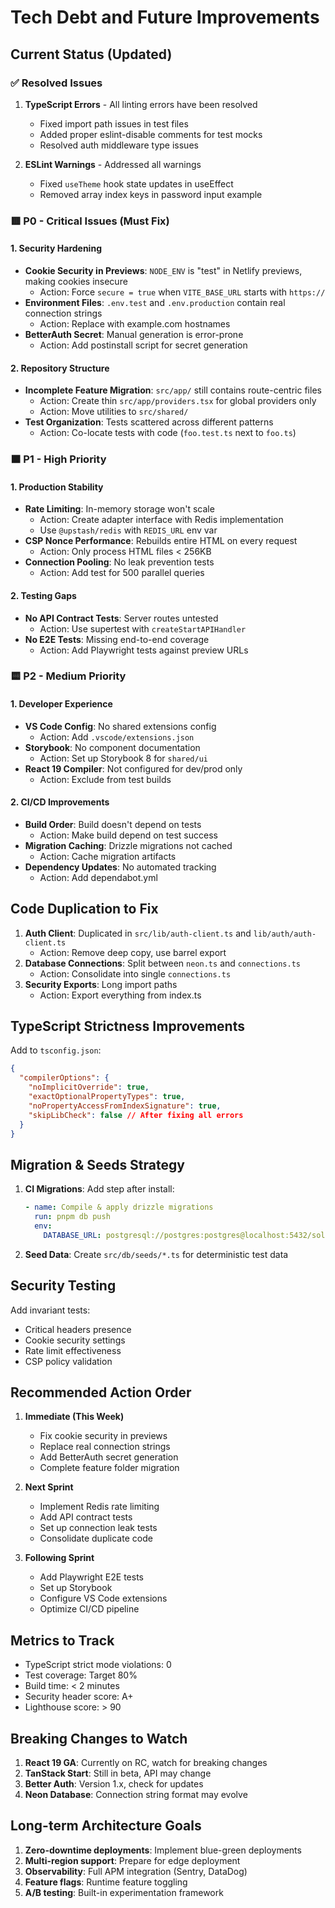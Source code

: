 # Tech Debt and Future Improvements

## Current Status (Updated)

### ✅ Resolved Issues

1. **TypeScript Errors** - All linting errors have been resolved

   - Fixed import path issues in test files
   - Added proper eslint-disable comments for test mocks
   - Resolved auth middleware type issues

2. **ESLint Warnings** - Addressed all warnings
   - Fixed `useTheme` hook state updates in useEffect
   - Removed array index keys in password input example

### 🟥 P0 - Critical Issues (Must Fix)

#### 1. Security Hardening

- **Cookie Security in Previews**: `NODE_ENV` is "test" in Netlify previews, making cookies insecure
  - Action: Force `secure = true` when `VITE_BASE_URL` starts with `https://`
- **Environment Files**: `.env.test` and `.env.production` contain real connection strings
  - Action: Replace with example.com hostnames
- **BetterAuth Secret**: Manual generation is error-prone
  - Action: Add postinstall script for secret generation

#### 2. Repository Structure

- **Incomplete Feature Migration**: `src/app/` still contains route-centric files
  - Action: Create thin `src/app/providers.tsx` for global providers only
  - Action: Move utilities to `src/shared/`
- **Test Organization**: Tests scattered across different patterns
  - Action: Co-locate tests with code (`foo.test.ts` next to `foo.ts`)

### 🟧 P1 - High Priority

#### 1. Production Stability

- **Rate Limiting**: In-memory storage won't scale
  - Action: Create adapter interface with Redis implementation
  - Use `@upstash/redis` with `REDIS_URL` env var
- **CSP Nonce Performance**: Rebuilds entire HTML on every request
  - Action: Only process HTML files < 256KB
- **Connection Pooling**: No leak prevention tests
  - Action: Add test for 500 parallel queries

#### 2. Testing Gaps

- **No API Contract Tests**: Server routes untested
  - Action: Use supertest with `createStartAPIHandler`
- **No E2E Tests**: Missing end-to-end coverage
  - Action: Add Playwright tests against preview URLs

### 🟨 P2 - Medium Priority

#### 1. Developer Experience

- **VS Code Config**: No shared extensions config
  - Action: Add `.vscode/extensions.json`
- **Storybook**: No component documentation
  - Action: Set up Storybook 8 for `shared/ui`
- **React 19 Compiler**: Not configured for dev/prod only
  - Action: Exclude from test builds

#### 2. CI/CD Improvements

- **Build Order**: Build doesn't depend on tests
  - Action: Make build depend on test success
- **Migration Caching**: Drizzle migrations not cached
  - Action: Cache migration artifacts
- **Dependency Updates**: No automated tracking
  - Action: Add dependabot.yml

## Code Duplication to Fix

1. **Auth Client**: Duplicated in `src/lib/auth-client.ts` and `lib/auth/auth-client.ts`
   - Action: Remove deep copy, use barrel export
2. **Database Connections**: Split between `neon.ts` and `connections.ts`
   - Action: Consolidate into single `connections.ts`
3. **Security Exports**: Long import paths
   - Action: Export everything from index.ts

## TypeScript Strictness Improvements

Add to `tsconfig.json`:

```json
{
  "compilerOptions": {
    "noImplicitOverride": true,
    "exactOptionalPropertyTypes": true,
    "noPropertyAccessFromIndexSignature": true,
    "skipLibCheck": false // After fixing all errors
  }
}
```

## Migration & Seeds Strategy

1. **CI Migrations**: Add step after install:

   ```yaml
   - name: Compile & apply drizzle migrations
     run: pnpm db push
     env:
       DATABASE_URL: postgresql://postgres:postgres@localhost:5432/solstice_test
   ```

2. **Seed Data**: Create `src/db/seeds/*.ts` for deterministic test data

## Security Testing

Add invariant tests:

- Critical headers presence
- Cookie security settings
- Rate limit effectiveness
- CSP policy validation

## Recommended Action Order

1. **Immediate (This Week)**

   - Fix cookie security in previews
   - Replace real connection strings
   - Add BetterAuth secret generation
   - Complete feature folder migration

2. **Next Sprint**

   - Implement Redis rate limiting
   - Add API contract tests
   - Set up connection leak tests
   - Consolidate duplicate code

3. **Following Sprint**
   - Add Playwright E2E tests
   - Set up Storybook
   - Configure VS Code extensions
   - Optimize CI/CD pipeline

## Metrics to Track

- TypeScript strict mode violations: 0
- Test coverage: Target 80%
- Build time: < 2 minutes
- Security header score: A+
- Lighthouse score: > 90

## Breaking Changes to Watch

1. **React 19 GA**: Currently on RC, watch for breaking changes
2. **TanStack Start**: Still in beta, API may change
3. **Better Auth**: Version 1.x, check for updates
4. **Neon Database**: Connection string format may evolve

## Long-term Architecture Goals

1. **Zero-downtime deployments**: Implement blue-green deployments
2. **Multi-region support**: Prepare for edge deployment
3. **Observability**: Full APM integration (Sentry, DataDog)
4. **Feature flags**: Runtime feature toggling
5. **A/B testing**: Built-in experimentation framework
